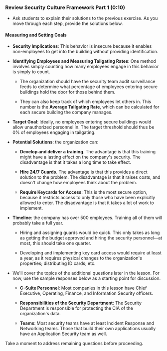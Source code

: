 ### Review Security Culture Framework Part 1 (0:10)

- Ask students to explain their solutions to the previous exercise. As you move through each step, provide the solutions below.

#### Measuring and Setting Goals

- **Security Implications**: This behavior is insecure because it enables non-employees to get into the building without providing identification.

- **Identifying Employees and Measuring Tailgating Rates**: One method involves simply counting how many employees engage in this behavior is simply to count. 
  
  - The organization should have the security team audit surveillance feeds to determine what percentage of employees entering secure buildings hold the door for those behind them. 
  
  - They can also keep track of which employees let others in. This number is the **Average Tailgating Rate**, which can be calculated for each secure building the company manages.

- **Target Goal**: Ideally, no employees entering secure buildings would allow unauthorized personnel in. The target threshold should thus be 0% of employees engaging in tailgating.

- **Potential Solutions**: the organization can:
    
    - **Develop and deliver a training**. The advantage is that this training might have a lasting effect on the company's security. The disadvantage is that it takes a long time to take effect.
    
    - **Hire 24/7 Guards**. The advantage is that this provides a direct solution to the problem. The disadvantage is that it raises costs, and doesn't change how employees think about the problem.
    
    - **Require Keycards for Access**: This is the most secure option, because it restricts access to only those who have been explicitly allowed to enter. The disadvantage is that it takes a lot of work to implement.

- **Timeline**: the company has over 500 employees. Training all of them will probably take a full year.

  - Hiring and assigning guards would be quick. This only takes as long as getting the budget approved and hiring the security personnel—at most, this should take one quarter.

  -  Developing and implementing key card access would require at least a year, as it requires physical changes to the organization's properties; distributing ID cards; etc.

- We'll cover the topics of the additional questions later in the lesson. For now,  use the sample responses below as a starting point for discussion.

  - **C-Suite Personnel**: Most companies in this lesson have Chief Executive, Operating, Finance, and Information Security officers.

  - **Responsibilities of the Security Department**: The Security Department is responsible for protecting the CIA of the organization's data.

  - **Teams**: Most security teams have at least Incident Response and Networking teams. Those that build their own applications usually have an Application Security team as well.

Take a moment to address remaining questions before proceeding.